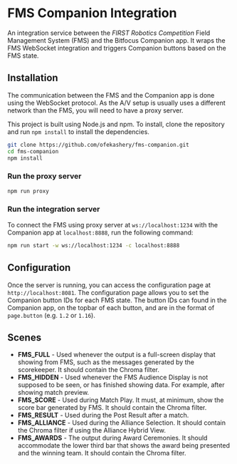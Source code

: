 # FMS Companion Integration

An integration service between the _FIRST Robotics Competition_ Field Management System (FMS) and the Bitfocus Companion app. It wraps the FMS WebSocket integration and triggers Companion buttons based on the FMS state.

## Installation

The communication between the FMS and the Companion app is done using the WebSocket protocol. As the A/V setup is usually uses a different network than the FMS, you will need to have a proxy server.

This project is built using Node.js and npm. To install, clone the repository and run `npm install` to install the dependencies.

```bash
git clone https://github.com/ofekashery/fms-companion.git
cd fms-companion
npm install
```

### Run the proxy server

```bash
npm run proxy
```

### Run the integration server

To connect the FMS using proxy server at `ws://localhost:1234` with the Companion app at `localhost:8888`, run the following command:

```bash
npm run start -w ws://localhost:1234 -c localhost:8888
```

## Configuration

Once the server is running, you can access the configuration page at `http://localhost:8081`. The configuration page allows you to set the Companion button IDs for each FMS state.
The button IDs can found in the Companion app, on the topbar of each button, and are in the format of `page.button` (e.g. `1.2` or `1.16`).

## Scenes

- **FMS_FULL** - Used whenever the output is a full-screen display that showing from FMS, such as the messages generated by the scorekeeper. It should contain the Chroma filter.
- **FMS_HIDDEN** - Used whenever the FMS Audience Display is not supposed to be seen, or has finished showing data. For example, after showing match preview.
- **FMS_SCORE** - Used during Match Play. It must, at minimum, show the score bar generated by FMS. It should contain the Chroma filter.
- **FMS_RESULT** - Used during the Post Result after a match.
- **FMS_ALLIANCE** - Used during the Alliance Selection. It should contain the Chroma filter if using the Alliance Hybrid View.
- **FMS_AWARDS** - The output during Award Ceremonies. It should accommodate the lower third bar that shows the award being presented and the winning team. It should contain the Chroma filter.

